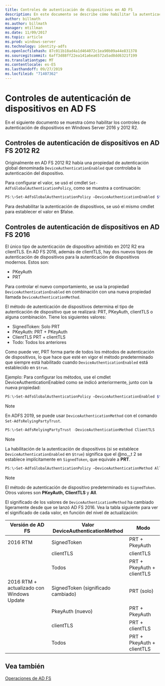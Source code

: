 ```yaml
---
title: Controles de autenticación de dispositivos en AD FS
description: En este documento se describe cómo habilitar la autenticación de dispositivos en AD FS para Windows Server 2016 y 2012 R2.
author: billmath
ms.author: billmath
manager: mtillman
ms.date: 11/09/2017
ms.topic: article
ms.prod: windows-server
ms.technology: identity-adfs
ms.openlocfilehash: 87c011b18ad4a1d464072c1ea90b09a44e831378
ms.sourcegitcommit: 6aff3d88ff22ea141a6ea6572a5ad8dd6321f199
ms.translationtype: MT
ms.contentlocale: es-ES
ms.lasthandoff: 09/27/2019
ms.locfileid: "71407362"
---
```

# <a name="device-authentication-controls-in-ad-fs"></a>Controles de autenticación de dispositivos en AD FS
En el siguiente documento se muestra cómo habilitar los controles de autenticación de dispositivos en Windows Server 2016 y 2012 R2.

## <a name="device-authentication-controls-in-ad-fs-2012-r2"></a>Controles de autenticación de dispositivos en AD FS 2012 R2
Originalmente en AD FS 2012 R2 había una propiedad de autenticación global denominada `DeviceAuthenticationEnabled` que controlaba la autenticación del dispositivo.

Para configurar el valor, se usó el cmdlet `Set-AdfsGlobalAuthenticationPolicy`, como se muestra a continuación:


``` powershell
PS:\>Set-AdfsGlobalAuthenticationPolicy –DeviceAuthenticationEnabled $true
```



Para deshabilitar la autenticación de dispositivos, se usó el mismo cmdlet para establecer el valor en $false.

## <a name="device-authentication-controls-in-ad-fs-2016"></a>Controles de autenticación de dispositivos en AD FS 2016
El único tipo de autenticación de dispositivo admitido en 2012 R2 era clientTLS.  En AD FS 2016, además de clientTLS, hay dos nuevos tipos de autenticación de dispositivos para la autenticación de dispositivos modernos.  Estos son:
- PKeyAuth
- PRT

Para controlar el nuevo comportamiento, se usa la propiedad `DeviceAuthenticationEnabled` en combinación con una nueva propiedad llamada `DeviceAuthenticationMethod`.  

El método de autenticación de dispositivos determina el tipo de autenticación de dispositivo que se realizará: PRT, PKeyAuth, clientTLS o alguna combinación.
Tiene los siguientes valores:
 - SignedToken: Solo PRT
 - PKeyAuth: PRT + PKeyAuth
 - ClientTLS PRT + clientTLS
 - Todo: Todos los anteriores

Como puede ver, PRT forma parte de todos los métodos de autenticación de dispositivos, lo que hace que esté en vigor el método predeterminado que siempre está habilitado cuando `DeviceAuthenticationEnabled` está establecido en `$true`.

Ejemplo: Para configurar los métodos, use el cmdlet DeviceAuthenticationEnabled como se indicó anteriormente, junto con la nueva propiedad:

``` powershell
PS:\>Set-AdfsGlobalAuthenticationPolicy –DeviceAuthenticationEnabled $true
```

>[!NOTE]
> En ADFS 2019, se puede usar `DeviceAuthenticationMethod` con el comando `Set-AdfsRelyingPartyTrust`.

``` powershell
PS:\>Set-AdfsRelyingPartyTrust -DeviceAuthenticationMethod ClientTLS
```

>[!NOTE]
> La habilitación de la autenticación de dispositivos (si se establece `DeviceAuthenticationEnabled` en `$true`) significa que el @no__t 2 se establece implícitamente en `SignedToken`, que equivale a **PRT**.


``` powershell
PS:\>Set-AdfsGlobalAuthenticationPolicy –DeviceAuthenticationMethod All
```
> [!NOTE]
> El método de autenticación de dispositivo predeterminado es `SignedToken`.  Otros valores son **PKeyAuth,** <strong>ClientTLS</strong> y **All**.

El significado de los valores de `DeviceAuthenticationMethod` ha cambiado ligeramente desde que se lanzó AD FS 2016.  Vea la tabla siguiente para ver el significado de cada valor, en función del nivel de actualización:


|Versión de AD FS|Valor DeviceAuthenticationMethod|Modo|
| ----- | ----- | ----- |
|2016 RTM|SignedToken|PRT + PkeyAuth|
||clientTLS|clientTLS|
||Todos|PRT + PkeyAuth + clientTLS|
|2016 RTM + actualizado con Windows Update|SignedToken (significado cambiado)|PRT (solo)|
||PkeyAuth (nuevo)|PRT + PkeyAuth|
||clientTLS|PRT + clientTLS|
||Todos|PRT + PkeyAuth + clientTLS|

## <a name="see-also"></a>Vea también
[Operaciones de AD FS](../../ad-fs/AD-FS-2016-Operations.md)
